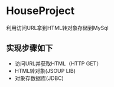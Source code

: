 # HouseProject
利用访问URL拿到HTML转对象存储到MySql

## 实现步骤如下

* 访问URL并获取HTML（HTTP GET）
* HTML转对象(JSOUP LIB)
* 对象存数据库(JDBC)

